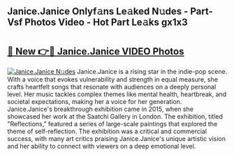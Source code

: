 ## Janice.Janice Onlyf𝚊ns Le𝚊ked N𝚞des - Part-Vsf Photos Video - Hot Part Le𝚊ks gx1x3

# <h2><a href="http://ab14020.deff.icu/?id=Janice.Janice">🔗 New 👉🔴 Janice.Janice VIDEO Photos</a></h2>

[![Janice.Janice N𝚞des](https://i.imgur.com/rIISA9y.gif)](http://ab14020.deff.icu/?id=Janice.Janice)
Janice.Janice is a rising star in the indie-pop scene. With a voice that evokes vulnerability and strength in equal measure, she crafts heartfelt songs that resonate with audiences on a deeply personal level. Her music tackles complex themes like mental health, heartbreak, and societal expectations, making her a voice for her generation. Janice.Janice's breakthrough exhibition came in 2015, when she showcased her work at the Saatchi Gallery in London. The exhibition, titled "Reflections," featured a series of large-scale paintings that explored the theme of self-reflection. The exhibition was a critical and commercial success, with many art critics praising Janice.Janice's unique artistic vision and her ability to connect with viewers on a deep emotional level.
